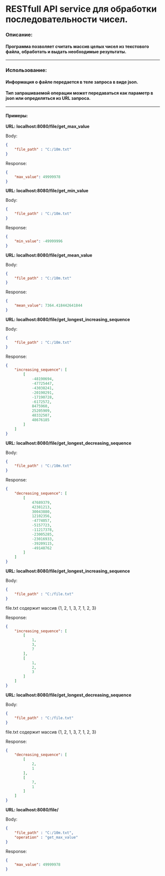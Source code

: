 # RESTfull API service для обработки последовательности чисел.
### Описание:
#### Программа позволяет считать массив целых чисел из текстового файла, обработать и выдать необходимые результаты.
---
### Использование:

#### Информация о файле передается в теле запроса в виде json.
#### Тип запрашиваемой операции может передаваться как параметр в json или определяться из URL запроса.
---
#### Примеры: #### 

**URL: localhost:8080/file/get_max_value**

Body:
```json
{
    "file_path" : "C:/10m.txt"
}
```
Response:
```json
{
    "max_value": 49999978
}
```
**URL: localhost:8080/file/get_min_value**

Body:
```json
{
    "file_path" : "C:/10m.txt"
}
```
Response:
```json
{
    "min_value": -49999996
}
```
**URL: localhost:8080/file/get_mean_value**

Body:
```json
{
    "file_path" : "C:/10m.txt"
}
```
Response:
```json
{
    "mean_value": 7364.418442641844
}
```
**URL: localhost:8080/file/get_longest_increasing_sequence**

Body:
```json
{
    "file_path" : "C:/10m.txt"
}
```
Response:
```json
{
    "increasing_sequence": [
        [
            -48190694,
            -47725447,
            -43038241,
            -20190291,
            -17190728,
            -6172572,
            8475960,
            25205909,
            48332507,
            48676185
        ]
    ]
}
```
**URL: localhost:8080/file/get_longest_decreasing_sequence**

Body:
```json
{
    "file_path" : "C:/10m.txt"
}
```
Response:
```json
{
    "decreasing_sequence": [
        [
            47689379,
            42381213,
            30043880,
            12102356,
            -4774057,
            -5157723,
            -11217378,
            -23005285,
            -23016933,
            -39209115,
            -49148762
        ]
    ]
}
```
**URL: localhost:8080/file/get_longest_increasing_sequence**

Body:
```json
{
    "file_path" : "C:/file.txt"
}
```
file.txt содержит массив {1, 2, 1, 3, 7, 1, 2, 3}

Response:
```json
{
    "increasing_sequence": [
        [
            1,
            3,
            7
        ],
        [
            1,
            2,
            3
        ]
    ]
}
```
**URL: localhost:8080/file/get_longest_decreasing_sequence**

Body:
```json
{
    "file_path" : "C:/file.txt"
}
```
file.txt содержит массив {1, 2, 1, 3, 7, 1, 2, 3}

Response:
```json
{
    "decreasing_sequence": [
        [
            2,
            1
        ],
        [
            7,
            1
        ]
    ]
}
```
**URL: localhost:8080/file/**

Body:
```json
{
    "file_path" : "C:/10m.txt",
    "operation" : "get_max_value"
}
```
Response:
```json
{
    "max_value": 49999978
}
```
